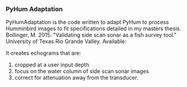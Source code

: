 ### PyHum Adaptation
PyHumAdaptation is the code written to adapt PyHum to process Humminbird images to fit specifications detailed in my masters thesis.  
  Bollinger, M. 2015. "Validating side scan sonar as a fish survey tool."  University of Texas Rio Grande Valley.  Available:

It creates echograms that are:
  1) cropped at a user input depth
  2) focus on the water column of side scan sonar images
  3) correct for attenuation away from the transducer.

